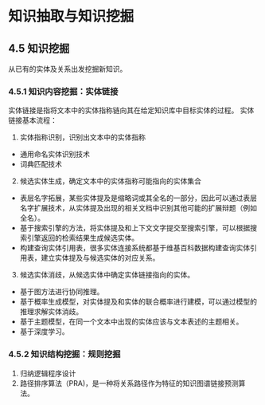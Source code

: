 # 知识抽取与知识挖掘

## 4.5 知识挖掘

从已有的实体及关系出发挖掘新知识。

### 4.5.1 知识内容挖掘：实体链接

实体链接是指将文本中的实体指称链向其在给定知识库中目标实体的过程。
实体链接基本流程：

1. 实体指称识别，识别出文本中的实体指称

- 通用命名实体识别技术
- 词典匹配技术

2. 候选实体生成，确定文本中的实体指称可能指向的实体集合

- 表层名字拓展，某些实体提及是缩略词或其全名的一部分，因此可以通过表层名字扩展技术，从实体提及出现的相关文档中识别其他可能的扩展辩题（例如全名）。
- 基于搜索引擎的方法，将实体提及和上下文文字提交至搜索引擎，可以根据搜索引擎返回的检索结果生成候选实体。
- 构建查询实体引用表，很多实体连接系统都基于维基百科数据构建查询实体引用表，建立实体提及与候选实体的对应关系。

3. 候选实体消歧，从候选实体中确定实体链接指向的实体。

- 基于图方法进行协同推理。
- 基于概率生成模型，对实体提及和实体的联合概率进行建模，可以通过模型的推理求解实体消歧。
- 基于主题模型，在同一个文本中出现的实体应该与文本表述的主题相关。
- 基于深度学习。

### 4.5.2 知识结构挖掘：规则挖掘

1. 归纳逻辑程序设计
2. 路径排序算法（PRA)，是一种将关系路径作为特征的知识图谱链接预测算法。

